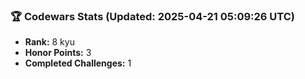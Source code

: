 ### 🏆 Codewars Stats (Updated: 2025-04-21 05:09:26 UTC)

- **Rank:** 8 kyu
- **Honor Points:** 3
- **Completed Challenges:** 1
